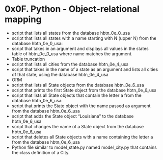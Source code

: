 # 0x0F. Python - Object-relational mapping
*  script that lists all states from the database hbtn_0e_0_usa
* script that lists all states with a name starting with N (upper N) from the database hbtn_0e_0_usa:
* script that takes in an argument and displays all values in the states table of hbtn_0e_0_usa where name matches the argument.
* Table truncation
*  script that lists all cities from the database hbtn_0e_4_usa
* script that takes in the name of a state as an argument and lists all cities of that state, using the database hbtn_0e_4_usa
* ORM
* script that lists all State objects from the database hbtn_0e_6_usa
* script that prints the first State object from the database hbtn_0e_6_usa
* script that lists all State objects that contain the letter a from the database hbtn_0e_6_usa
*  script that prints the State object with the name passed as argument from the database hbtn_0e_6_usa
* script that adds the State object “Louisiana” to the database hbtn_0e_6_usa
* script that changes the name of a State object from the database hbtn_0e_6_usa
*  script that deletes all State objects with a name containing the letter a from the database hbtn_0e_6_usa
* Python file similar to model_state.py named model_city.py that contains the class definition of a City.
